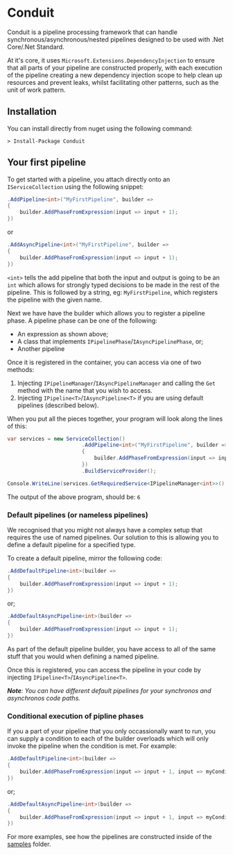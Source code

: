 # Conduit

Conduit is a pipeline processing framework that can handle synchronous/asynchronous/nested pipelines designed to be used with .Net Core/.Net Standard. 

At it's core, it uses `Microsoft.Extensions.DependencyInjection` to ensure that all parts of your pipeline are constructed properly, with each execution of the pipeline creating a new dependency injection scope to help clean up resources and prevent leaks, whilst facilitating other patterns, such as the unit of work pattern.

## Installation

You can install directly from nuget using the following command:

    > Install-Package Conduit

## Your first pipeline

To get started with a pipeline, you attach directly onto an `IServiceCollection` using the following snippet:

```c#
.AddPipeline<int>("MyFirstPipeline", builder =>
{
    builder.AddPhaseFromExpression(input => input + 1);
})
```

or 

```c#
.AddAsyncPipeline<int>("MyFirstPipeline", builder =>
{
    builder.AddPhaseFromExpression(input => input + 1);
})
```

`<int>` tells the add pipeline that both the input and output is going to be an `int` which allows for strongly typed decisions to be made in the rest of the pipeline. This is followed by a string, eg: `MyFirstPipeline`, which registers the pipeline with the given name.

Next we have have the builder which allows you to register a pipeline phase. A pipeline phase can be one of the following:

- An expression as shown above;
- A class that implements `IPipelinePhase`/`IAsyncPipelinePhase`, or;
- Another pipeline

Once it is registered in the container, you can access via one of two methods:

1. Injecting `IPipelineManager`/`IAsyncPipelineManager` and calling the `Get` method with the name that you wish to access.
2. Injecting `IPipeline<T>`/`IAsyncPipeline<T>` if you are using default pipelines (described below).

When you put all the pieces together, your program will look along the lines of this:

```c#
var services = new ServiceCollection()
                        .AddPipeline<int>("MyFirstPipeline", builder =>
                        {
                            builder.AddPhaseFromExpression(input => input + 1);
                        })
                        .BuildServiceProvider();

Console.WriteLine(services.GetRequiredService<IPipelineManager<int>>().Get(Constants.Pipeline1).Execute(5));
```

The output of the above program, should be: `6`

### Default pipelines (or nameless pipelines)

We recognised that you might not always have a complex setup that requires the use of named pipelines. Our solution to this is allowing you to define a default pipeline for a specified type.

To create a default pipeline, mirror the following code:

```c#
.AddDefaultPipeline<int>(builder =>
{
    builder.AddPhaseFromExpression(input => input + 1);
})
```

or;

```c#
.AddDefaultAsyncPipeline<int>(builder =>
{
    builder.AddPhaseFromExpression(input => input + 1);
})
```

As part of the default pipeline builder, you have access to all of the same stuff that you would when defining a named pipeline.

Once this is registered, you can access the pipeline in your code by injecting `IPipeline<T>`/`IAsyncPipeline<T>`.

_**Note**: You can have different default pipelines for your synchronos and asynchronos code paths._

### Conditional execution of pipline phases

If you a part of your pipeline that you only occassionally want to run, you can supply a condition to each of the builder overloads which will only invoke the pipeline when the condition is met. For example:

```c#
.AddDefaultPipeline<int>(builder =>
{
    builder.AddPhaseFromExpression(input => input + 1, input => myCondition == true);
})
```

or;

```c#
.AddDefaultAsyncPipeline<int>(builder =>
{
    builder.AddPhaseFromExpression(input => input + 1, input => myCondition == true);
})
```

For more examples, see how the pipelines are constructed inside of the [samples](samples) folder.
